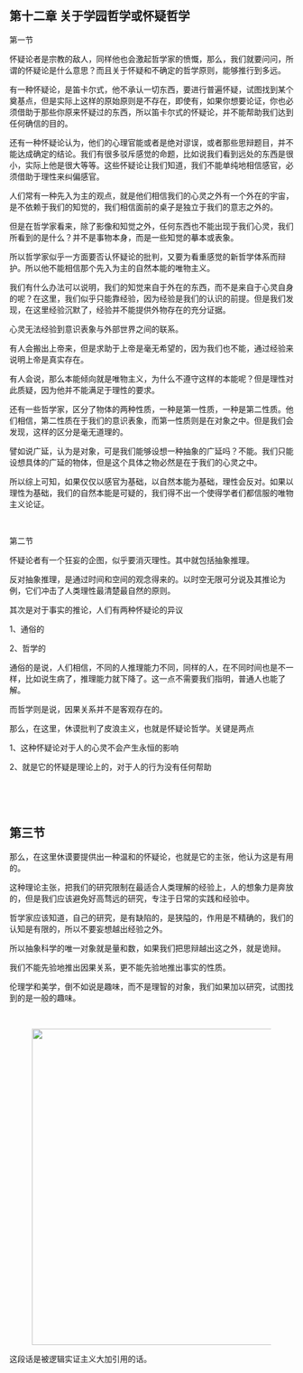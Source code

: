 <h2>第十二章 关于学园哲学或怀疑哲学 </h2><p data-pid="FKx_xyci">第一节</p><p data-pid="kuRM6Uvp">怀疑论者是宗教的敌人，同样他也会激起哲学家的愤慨，那么，我们就要问问，所谓的怀疑论是什么意思？而且关于怀疑和不确定的哲学原则，能够推行到多远。</p><p data-pid="AA-_SlKV">有一种怀疑论，是笛卡尔式，他不承认一切东西，要进行普遍怀疑，试图找到某个奠基点，但是实际上这样的原始原则是不存在，即使有，如果你想要论证，你也必须借助于那些你原来怀疑过的东西，所以笛卡尔式的怀疑论，并不能帮助我们达到任何确信的目的。</p><p data-pid="5mYrfrf9">还有一种怀疑论认为，他们的心理官能或者是绝对谬误，或者那些思辩题目，并不能达成确定的结论。我们有很多驳斥感觉的命题，比如说我们看到远处的东西是很小，实际上他是很大等等。这些怀疑论让我们知道，我们不能单纯地相信感官，必须借助于理性来纠偏感官。</p><p data-pid="iCXRwDmh">人们常有一种先入为主的观点，就是他们相信我们的心灵之外有一个外在的宇宙，是不依赖于我们的知觉的，我们相信面前的桌子是独立于我们的意志之外的。</p><p data-pid="CblYmpW1">但是在哲学家看来，除了影像和知觉之外，任何东西也不能出现于我们心灵，我们所看到的是什么？并不是事物本身，而是一些知觉的摹本或表象。</p><p data-pid="vgrawNb-">所以哲学家似乎一方面要否认怀疑论的批判，又要为看重感觉的新哲学体系而辩护。所以他不能相信那个先入为主的自然本能的唯物主义。</p><p data-pid="TXCM6w5-">我们有什么办法可以说明，我们的知觉来自于外在的东西，而不是来自于心灵自身的呢？在这里，我们似乎只能靠经验，因为经验是我们的认识的前提。但是我们发现，在这里经验沉默了，经验并不能提供外物存在的充分证据。</p><p data-pid="OlYPe07A">心灵无法经验到意识表象与外部世界之间的联系。</p><p data-pid="rZEmovKk">有人会搬出上帝来，但是求助于上帝是毫无希望的，因为我们也不能，通过经验来说明上帝是真实存在。</p><p data-pid="FT3EmMxN">有人会说，那么本能倾向就是唯物主义，为什么不遵守这样的本能呢？但是理性对此质疑，因为他并不能满足于理性的要求。</p><p data-pid="tLpUt31s">还有一些哲学家，区分了物体的两种性质，一种是第一性质，一种是第二性质。他们相信，第二性质在于我们的意识表象，而第一性质则是在对象之中。但是我们会发现，这样的区分是毫无道理的。</p><p data-pid="YI4olblO">譬如说广延，认为是对象，可是我们能够设想一种抽象的广延吗？不能。我们只能设想具体的广延的物体，但是这个具体之物必然是在于我们的心灵之中。</p><p data-pid="QtjdenGA">所以综上可知，如果仅仅以感官为基础，以自然本能为基础，理性会反对。如果以理性为基础，我们的自然本能是可疑的，我们得不出一个使得学者们都信服的唯物主义论证。</p><p><br></p><p data-pid="IkNttTVC">第二节</p><p data-pid="-ZKqfXmP">怀疑论者有一个狂妄的企图，似乎要消灭理性。其中就包括抽象推理。</p><p data-pid="131XsWvf">反对抽象推理，是通过时间和空间的观念得来的。以时空无限可分说及其推论为例，它们冲击了人类理性最清楚最自然的原则。</p><p data-pid="6M5yKCJm">其次是对于事实的推论，人们有两种怀疑论的异议</p><p data-pid="dcMYZBy1">1、通俗的</p><p data-pid="jsQHZeiV">2、哲学的</p><p data-pid="faziOdvt">通俗的是说，人们相信，不同的人推理能力不同，同样的人，在不同时间也是不一样，比如说生病了，推理能力就下降了。这一点不需要我们指明，普通人也能了解。</p><p data-pid="VzXF-ei0">而哲学则是说，因果关系并不是客观存在的。</p><p data-pid="8ZP7fsER">那么，在这里，休谟批判了皮浪主义，也就是怀疑论哲学。关键是两点</p><p data-pid="E3RYIXH4">1、这种怀疑论对于人的心灵不会产生永恒的影响</p><p data-pid="tD5VzAI-">2、就是它的怀疑是理论上的，对于人的行为没有任何帮助</p><p><br></p><p><br></p><h2>第三节</h2><p data-pid="HkJX7ro-">那么，在这里休谟要提供出一种温和的怀疑论，也就是它的主张，他认为这是有用的。</p><p data-pid="z8siA5mq">这种理论主张，把我们的研究限制在最适合人类理解的经验上，人的想象力是奔放的，但是我们应该避免好高骛远的研究，专注于日常的实践和经验中。</p><p data-pid="ZzCD33gd">哲学家应该知道，自己的研究，是有缺陷的，是狭隘的，作用是不精确的，我们的认知是有限的，所以不要妄想越出经验之外。</p><p data-pid="_WGGt-8X">所以抽象科学的唯一对象就是量和数，如果我们把思辩越出这之外，就是诡辩。</p><p data-pid="lnp722vV">我们不能先验地推出因果关系，更不能先验地推出事实的性质。</p><p data-pid="0fs4lljj">伦理学和美学，倒不如说是趣味，而不是理智的对象，我们如果加以研究，试图找到的是一般的趣味。</p><p><br></p><figure data-size="normal"><img src="https://picx.zhimg.com/v2-3362503ce20ef9830b9000a95c7b5493_720w.jpg?source=d16d100b" data-caption="" data-size="normal" data-rawwidth="560" data-rawheight="217" class="origin_image zh-lightbox-thumb" width="560" data-original="https://pica.zhimg.com/v2-3362503ce20ef9830b9000a95c7b5493_720w.jpg?source=d16d100b"></figure><p data-pid="e0VD2_YN">这段话是被逻辑实证主义大加引用的话。</p><p></p>
